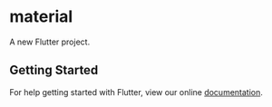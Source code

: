 # material

A new Flutter project.

## Getting Started

For help getting started with Flutter, view our online
[documentation](https://flutter.io/).
